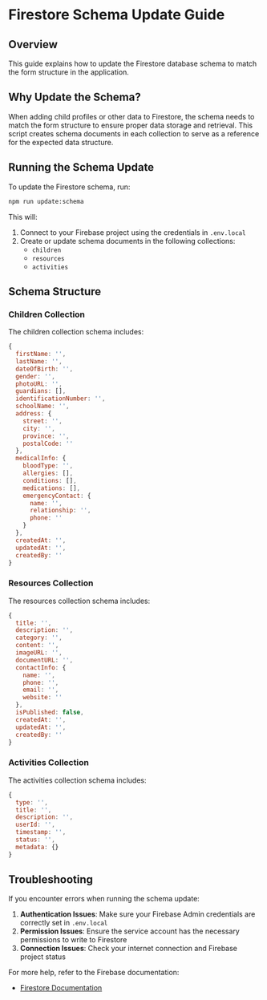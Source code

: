 # Firestore Schema Update Guide

## Overview
This guide explains how to update the Firestore database schema to match the form structure in the application.

## Why Update the Schema?
When adding child profiles or other data to Firestore, the schema needs to match the form structure to ensure proper data storage and retrieval. This script creates schema documents in each collection to serve as a reference for the expected data structure.

## Running the Schema Update

To update the Firestore schema, run:

```bash
npm run update:schema
```

This will:
1. Connect to your Firebase project using the credentials in `.env.local`
2. Create or update schema documents in the following collections:
   - `children`
   - `resources`
   - `activities`

## Schema Structure

### Children Collection
The children collection schema includes:

```javascript
{
  firstName: '',
  lastName: '',
  dateOfBirth: '',
  gender: '',
  photoURL: '',
  guardians: [],
  identificationNumber: '',
  schoolName: '',
  address: {
    street: '',
    city: '',
    province: '',
    postalCode: ''
  },
  medicalInfo: {
    bloodType: '',
    allergies: [],
    conditions: [],
    medications: [],
    emergencyContact: {
      name: '',
      relationship: '',
      phone: ''
    }
  },
  createdAt: '',
  updatedAt: '',
  createdBy: ''
}
```

### Resources Collection
The resources collection schema includes:

```javascript
{
  title: '',
  description: '',
  category: '',
  content: '',
  imageURL: '',
  documentURL: '',
  contactInfo: {
    name: '',
    phone: '',
    email: '',
    website: ''
  },
  isPublished: false,
  createdAt: '',
  updatedAt: '',
  createdBy: ''
}
```

### Activities Collection
The activities collection schema includes:

```javascript
{
  type: '',
  title: '',
  description: '',
  userId: '',
  timestamp: '',
  status: '',
  metadata: {}
}
```

## Troubleshooting

If you encounter errors when running the schema update:

1. **Authentication Issues**: Make sure your Firebase Admin credentials are correctly set in `.env.local`
2. **Permission Issues**: Ensure the service account has the necessary permissions to write to Firestore
3. **Connection Issues**: Check your internet connection and Firebase project status

For more help, refer to the Firebase documentation:
- [Firestore Documentation](https://firebase.google.com/docs/firestore)